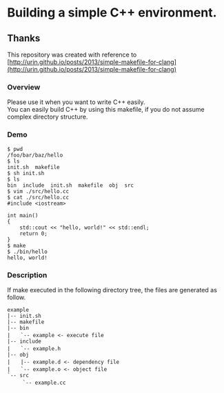 # Building a simple C++ environment.

## Thanks

This repository was created with reference to [http://urin.github.io/posts/2013/simple-makefile-for-clang](http://urin.github.io/posts/2013/simple-makefile-for-clang)

### Overview

Please use it when you want to write C++ easily.  
You can easily build C++ by using this makefile, if you do not assume complex directory structure.

### Demo

```shell
$ pwd
/foo/bar/baz/hello
$ ls
init.sh  makefile
$ sh init.sh
$ ls
bin  include  init.sh  makefile  obj  src
$ vim ./src/hello.cc
$ cat ./src/hello.cc
#include <iostream>

int main()
{
    std::cout << "hello, world!" << std::endl;
    return 0;
}
$ make
$ ./bin/hello
hello, world!
```

### Description

If make executed in the following directory tree, the files are generated as follow.

```text
example
|-- init.sh
|-- makefile
|-- bin
|　　`-- example <- execute file
|-- include
|　　`-- example.h
|-- obj
|　　|-- example.d <- dependency file
|　　`-- example.o <- object file
`-- src
　　　`-- example.cc
```
